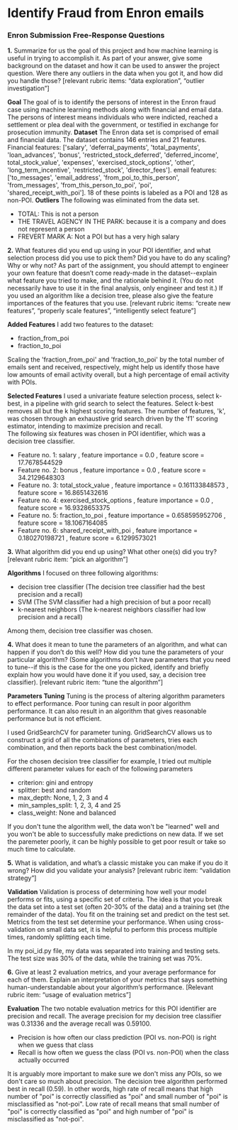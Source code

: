 Identify Fraud from Enron emails
===============================================================================================

### Enron Submission Free-Response Questions ###

__1.__	Summarize for us the goal of this project and how machine learning is useful in trying to accomplish it.  As part of your answer, give some background on the dataset and how it can be used to answer the project question.  Were there any outliers in the data when you got it, and how did you handle those?  [relevant rubric items: “data exploration”, “outlier investigation”]

__Goal__
The goal of is to identify the persons of interest in the Enron fraud case using machine learning methods along with financial and email data. The persons of interest means individuals who were indicted, reached a settlement or plea
deal with the government, or testified in exchange for prosecution immunity.
__Dataset__
The Enron data set is comprised of email and financial data. The dataset contains 146 entries and 21 features. Financial features:  ['salary', 'deferral_payments', 'total_payments', 'loan_advances', 'bonus', 'restricted_stock_deferred', 'deferred_income', total_stock_value', 'expenses', 'exercised_stock_options', 'other', 'long_term_incentive', 'restricted_stock', 'director_fees']. email features: ['to_messages', 'email_address', 'from_poi_to_this_person', 'from_messages', 'from_this_person_to_poi', 'poi', 'shared_receipt_with_poi']. 18 of these points is labeled as a POI and 128 as non-POI.
__Outliers__
The following was eliminated from the data set.
-	TOTAL:  This is not a person
-	THE TRAVEL AGENCY IN THE PARK: because it is a company and does not represent a person
-   FREVERT MARK A: Not a POI but has a very high salary

__2.__	What features did you end up using in your POI identifier, and what selection process did you use to pick them?  Did you have to do any scaling?  Why or why not?  As part of the assignment, you should attempt to engineer your own feature that doesn’t come ready-made in the dataset--explain what feature you tried to make, and the rationale behind it.  (You do not necessarily have to use it in the final analysis, only engineer and test it.)  If you used an algorithm like a decision tree, please also give the feature importances of the features that you use.  [relevant rubric items: “create new features”, “properly scale features”, “intelligently select feature”]

__Added Features__
I add two features to the dataset:
* fraction_from_poi
* fraction_to_poi  

Scaling the 'fraction_from_poi' and 'fraction_to_poi' by the total number of emails sent and received, respectively, might help us identify those have low amounts of email activity overall, but a high percentage of email activity with POIs.

__Selected Features__
I used a univariate feature selection process, select k-best, in a pipeline with grid search to select the features. Select k-best removes all but the k highest scoring features. The number of features, 'k', was chosen through an exhaustive grid search driven by the 'f1' scoring estimator, intending to maximize precision and recall.  
The following six features was chosen in POI identifier, which was a decision tree classifier.
* Feature no. 1: salary , feature importance = 0.0 , feature score = 17.7678544529
* Feature no. 2: bonus , feature importance = 0.0 , feature score = 34.2129648303
* Feature no. 3: total_stock_value , feature importance = 0.161133848573 , feature score = 16.8651432616
* Feature no. 4: exercised_stock_options , feature importance = 0.0 , feature score = 16.9328653375
* Feature no. 5: fraction_to_poi , feature importance = 0.658595952706 , feature score = 18.1067164085
* Feature no. 6: shared_receipt_with_poi , feature importance = 0.180270198721 , feature score = 6.1299573021

__3.__ What algorithm did you end up using?  What other one(s) did you try? [relevant rubric item: “pick an algorithm”]

__Algorithms__
I focused on three following  algorithms:
* decision tree classifier (The decision tree classifier had the best precision and a recall)
* SVM (The SVM classifier had a high precision of but a poor recall)
* k-nearest neighbors (The k-nearest neighbors classifier had low precision and a recall)

Among them, decision tree classifier was chosen.

__4.__ What does it mean to tune the parameters of an algorithm, and what can happen if you don’t do this well?  How did you tune the parameters of your particular algorithm?  (Some algorithms don’t have parameters that you need to tune--if this is the case for the one you picked, identify and briefly explain how you would have done it if you used, say, a decision tree classifier). [relevant rubric item: “tune the algorithm”]

__Parameters Tuning__
Tuning is the process of altering algorithm parameters to effect performance.  Poor tuning can result in poor algorithm performance.  It can also result in an algorithm that gives reasonable performance but is not efficient.

I used GridSearchCV for parameter tuning. GridSearchCV allows us to construct a grid of all the combinations of parameters, tries each combination, and then reports back the best combination/model.

For the chosen decision tree classifier for example, I tried out multiple different parameter values for each of the following parameters

* criterion: gini and entropy
* splitter: best and random
* max_depth: None, 1, 2, 3 and 4
* min_samples_split: 1, 2, 3, 4 and 25
* class_weight: None and balanced

If you don't tune the algorithm well, the data won't be "learned" well and you won't be able to successfully make predictions on new data. If we set the paremeter poorly, it can be highly possible to get poor result or take so much time to calculate.

__5.__ What is validation, and what’s a classic mistake you can make if you do it wrong?  How did you validate your analysis?  [relevant rubric item: “validation strategy”]

__Validation__
Validation is process of determining how well your model performs or fits, using a specific set of criteria.  The idea is that you break the data set into a test set (often 20-30% of the data) and a training set (the remainder of the data).  You fit on the training set and predict on the test set.  Metrics from the test set determine your performance.  When using cross-validation on small data set, it is helpful to perform this process multiple times, randomly splitting each time.  

In my poi_id.py file, my data was separated into training and testing sets. The test size was 30% of the data, while the training set was 70%.

__6.__ Give at least 2 evaluation metrics, and your average performance for each of them.  Explain an interpretation of your metrics that says something human-understandable about your algorithm’s performance. [Relevant rubric item: “usage of evaluation metrics”]

__Evaluation__
The two notable evaluation metrics for this POI identifier are precision and recall. The average precision for my decision tree classifier was 0.31336 and the average recall was 0.59100. 

* Precision is how often our class prediction (POI vs. non-POI) is right when we guess that class
* Recall is how often we guess the class (POI vs. non-POI) when the class actually occurred

It is arguably more important to make sure we don't miss any POIs, so we don't care so much about precision. The decision tree algorithm performed best in recall (0.59). In other words,  high rate of recall means that high number of "poi" is correctly classified as "poi" and small number of "poi" is misclassified as "not-poi". Low rate of recall means that small number of "poi" is correctly classified as "poi" and high number of "poi" is misclassified as "not-poi".